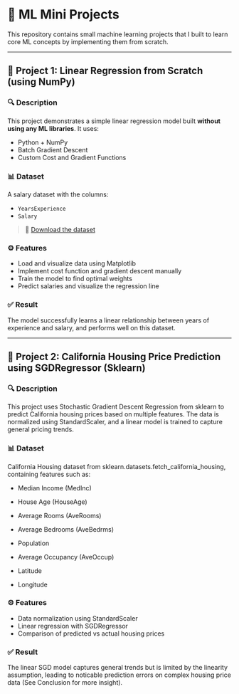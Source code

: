 # 🧠 ML Mini Projects

This repository contains small machine learning projects that I built to learn core ML concepts by implementing them from scratch.

---

## 📌 Project 1: Linear Regression from Scratch (using NumPy)

### 🔍 Description
This project demonstrates a simple linear regression model built **without using any ML libraries**. It uses:

- Python + NumPy
- Batch Gradient Descent
- Custom Cost and Gradient Functions

### 📊 Dataset
A salary dataset with the columns:
- `YearsExperience`
- `Salary`

> 💾 [Download the dataset](https://www.kaggle.com/datasets/abhishek14398/salary-dataset-simple-linear-regression)

### ⚙️ Features
- Load and visualize data using Matplotlib
- Implement cost function and gradient descent manually
- Train the model to find optimal weights
- Predict salaries and visualize the regression line

### ✅ Result
The model successfully learns a linear relationship between years of experience and salary, and performs well on this dataset. 

---

## 📌 Project 2: California Housing Price Prediction using SGDRegressor (Sklearn)

### 🔍 Description
This project uses Stochastic Gradient Descent Regression from sklearn to predict California housing prices based on multiple features. The data is normalized using StandardScaler, and a linear model is trained to capture general pricing trends.


### 📊 Dataset
California Housing dataset from sklearn.datasets.fetch_california_housing, containing features such as:

- Median Income (MedInc)

- House Age (HouseAge)

- Average Rooms (AveRooms)

- Average Bedrooms (AveBedrms)

- Population

- Average Occupancy (AveOccup)

- Latitude

- Longitude

### ⚙️ Features
- Data normalization using StandardScaler
- Linear regression with SGDRegressor
- Comparison of predicted vs actual housing prices

### ✅ Result
The linear SGD model captures general trends but is limited by the linearity assumption, leading to noticable prediction errors on complex housing price data (See Conclusion for more insight).
